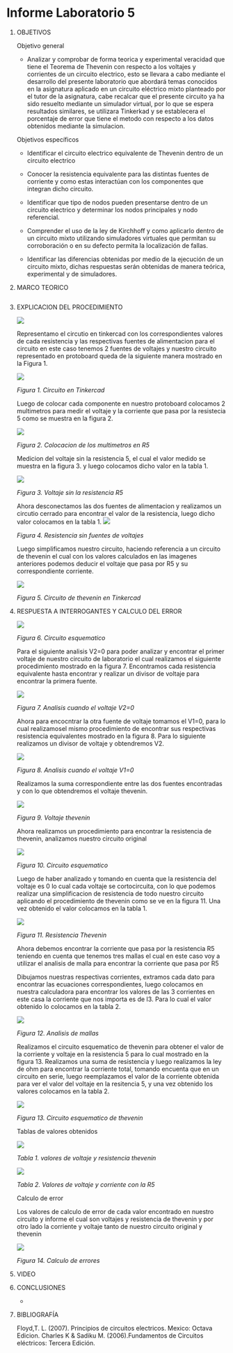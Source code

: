 # Informe Laboratorio 5
1. OBJETIVOS 

   Objetivo general
   
   * Analizar y comprobar de forma teorica y experimental veracidad que tiene el Teorema de Thevenin con respecto a los voltajes y corrientes de un circuito electrico, esto se llevara a cabo mediante el desarrollo del presente laboratorio que abordará temas conocidos en la asignatura aplicado en un circuito eléctrico mixto planteado por el tutor de la asignatura, cabe recalcar que el presente circuito ya ha sido resuelto mediante un simulador virtual, por lo que se espera resultados similares, se utilizara Tinkerkad y se establecera el porcentaje de error que tiene el metodo con respecto a los datos obtenidos mediante la simulacion.


   Objetivos específicos
   
   * Identificar el circuito electrico equivalente de Thevenin dentro de un circuito electrico

   * Conocer la resistencia equivalente para las distintas fuentes de corriente y como estas interactúan con los componentes que integran dicho circuito.

   * Identificar que tipo de nodos pueden presentarse dentro de un circuito electrico y determinar los nodos principales y nodo referencial.

   * Comprender el uso de la ley de Kirchhoff y como aplicarlo dentro de un circuito mixto utilizando simuladores virtuales que permitan su corroboración o en su defecto permita la localización de fallas.

   * Identificar las diferencias obtenidas por medio de la ejecución de un circuito mixto, dichas respuestas serán obtenidas de manera teórica, experimental y de simuladores.
   
2. MARCO TEORICO

   ![]()

3. EXPLICACION DEL PROCEDIMIENTO
   
   ![](https://github.com/jlcastro5/Laboratorio5/blob/4a52e625462a077beefa5c8980c88b95151d153a/CircuitoEsquematico.PNG)
   
   Representamo el circutio en tinkercad con los correspondientes valores de cada resistencia y las respectivas fuentes de alimentacion para el circuito en este caso tenemos 2 fuentes de voltajes y nuestro circuito representado en protoboard queda de la siguiente manera mostrado en la Figura 1.
   
   ![](https://github.com/jlcastro5/Laboratorio5/blob/4a52e625462a077beefa5c8980c88b95151d153a/Protoboard.PNG)
   
   *Figura 1. Circuito en Tinkercad*
   
   Luego de colocar cada componente en nuestro protoboard colocamos 2 multimetros para medir el voltaje y la corriente que pasa por la resistecia 5 como se muestra en la figura 2.
   
   ![](https://github.com/jlcastro5/Laboratorio5/blob/4a52e625462a077beefa5c8980c88b95151d153a/Multimetro.PNG)
   
   *Figura 2. Colocacion de los multimetros en R5*
   
   Medicion del voltaje sin la resistencia 5, el cual el valor medido se muestra en la figura 3. y luego colocamos dicho valor en la tabla 1.
   
   ![](https://github.com/jlcastro5/Laboratorio5/blob/4a52e625462a077beefa5c8980c88b95151d153a/Voltaje.PNG)
   
   *Figura 3. Voltaje sin la resistencia R5*
   
   Ahora desconectamos las dos fuentes de alimentacion y realizamos un circutio cerrado para encontrar el valor de la resistencia, luego dicho valor colocamos en la tabla 1.
   ![](https://github.com/jlcastro5/Laboratorio5/blob/4a52e625462a077beefa5c8980c88b95151d153a/Resistencia.PNG)
   
   *Figura 4. Resistencia sin fuentes de voltajes*
   
   Luego simplificamos nuestro circuito, haciendo referencia a un circuito de thevenin el cual con los valores calculados en las imagenes anteriores podemos deducir el voltaje que pasa por R5 y su correspondiente corriente.
   
   ![](https://github.com/jlcastro5/Laboratorio5/blob/4a52e625462a077beefa5c8980c88b95151d153a/thevenin.PNG)
   
   *Figura 5. Circuito de thevenin en Tinkercad*
    
4. RESPUESTA A INTERROGANTES Y CALCULO DEL ERROR

   ![](https://github.com/jlcastro5/Laboratorio5/blob/4a52e625462a077beefa5c8980c88b95151d153a/CircuitoEsquematico.PNG)
   
   *Figura 6. Circuito esquematico*
   
   Para el siguiente analisis V2=0 para poder analizar y encontrar el primer voltaje de nuestro circuito de laboratorio el cual realizamos el siguiente procedimiento mostrado en la figura 7. Encontramos cada resistencia equivalente hasta encontrar y realizar un divisor de voltaje para encontrar la primera fuente.
   
   ![](https://github.com/jlcastro5/Laboratorio5/blob/90b65b0d93f936c448ac4c90a8b91cae7bd8aa7a/voltaje1.PNG)
   
   *Figura 7. Analisis cuando el voltaje V2=0*
   
   Ahora para encocntrar la otra fuente de voltaje tomamos el V1=0, para lo cual realizamosel mismo procedimiento de encontrar sus respectivas resistencia equivalentes mostrado en la figura 8. Para lo siguiente realizamos un divisor de voltaje y obtendremos V2.
   
   ![](https://github.com/jlcastro5/Laboratorio5/blob/90b65b0d93f936c448ac4c90a8b91cae7bd8aa7a/voltaje2.PNG)
   
   *Figura 8. Analisis cuando el voltaje V1=0*
   
   Realizamos la suma correspondiente entre las dos fuentes encontradas y con lo que obtendremos el voltaje thevenin.
   
   ![](https://github.com/jlcastro5/Laboratorio5/blob/90b65b0d93f936c448ac4c90a8b91cae7bd8aa7a/voltajethevenin.PNG)
   
   *Figura 9. Voltaje thevenin*
   
   Ahora realizamos un procedimiento para encontrar la resistencia de thevenin, analizamos nuestro circuito original
    
   ![](https://github.com/jlcastro5/Laboratorio5/blob/4a52e625462a077beefa5c8980c88b95151d153a/CircuitoEsquematico.PNG)
   
   *Figura 10. Circuito esquematico*
   
   Luego de haber analizado y tomando en cuenta que la resistencia del voltaje es 0 lo cual cada voltaje se cortocircuita, con lo que podemos realizar una simplificacion de resistencia de todo  nuestro circuito aplicando el procedimiento de thevenin como se ve en la figura 11. Una vez obtenido el valor colocamos en la tabla 1.
   
   ![](https://github.com/jlcastro5/Laboratorio5/blob/90b65b0d93f936c448ac4c90a8b91cae7bd8aa7a/ResistenciaThevenin.PNG) 
   
   *Figura 11. Resistencia Thevenin*
   
   Ahora debemos encontrar la corriente que pasa por la resistencia R5 teniendo en cuenta que tenemos tres mallas el cual en este caso voy a utilizar el analisis de malla para encontrar la corriente que pasa por R5
   
   Dibujamos nuestras respectivas corrientes, extramos cada dato para encontrar las ecuaciones correspondientes, luego colocamos en nuestra calculadora para encontrar los valores de las 3 corrientes en este casa la corriente que nos importa es de I3. Para lo cual el valor obtenido lo colocamos en la tabla 2.
   
   ![](https://github.com/jlcastro5/Laboratorio5/blob/90b65b0d93f936c448ac4c90a8b91cae7bd8aa7a/CircuitoOriginal.PNG)
   
   *Figura 12. Analisis de mallas*
   
   Realizamos el circuito esquematico de thevenin para obtener el valor de la corriente y voltaje en la resistencia 5 para lo cual mostrado en la figura 13. Realizamos una suma de resistencia y luego realizamos la ley de ohm para encontrar la corriente total, tomando encuenta que en un circuito en serie, luego reemplazamos el valor de la corriente obtenida para ver el valor del voltaje en la resitencia 5, y una vez obtenido los valores colocamos en la tabla 2.
   
   ![](https://github.com/jlcastro5/Laboratorio5/blob/f51cc14a4a081223eba42339d110e77875b2834e/CircuitoThevenin.PNG)
   
   *Figura 13. Circuito esquematico de thevenin*
   
   Tablas de valores obtenidos 
   
   ![](https://github.com/jlcastro5/Laboratorio5/blob/f51cc14a4a081223eba42339d110e77875b2834e/Tabla1.PNG)
   
   *Tabla 1. valores de voltaje y resistencia thevenin*
   
   ![](https://github.com/jlcastro5/Laboratorio5/blob/f51cc14a4a081223eba42339d110e77875b2834e/Tabla2.PNG)
   
   *Tabla 2. Valores de voltaje y corriente con la R5*
   
   Calculo de error
   
   Los valores de calculo de error de cada valor encontrado en nuestro circuito y informe el cual son voltajes y resistencia de thevenin y por otro lado la corriente y voltaje tanto de nuestro circuito original y thevenin
   
   ![](https://github.com/jlcastro5/Laboratorio5/blob/f51cc14a4a081223eba42339d110e77875b2834e/CalculoError.PNG)
   
   *Figura 14. Calculo de errores*
   

  
5. VIDEO

   


6. CONCLUSIONES

      * 	


7. BIBLIOGRAFÍA 

   Floyd,T. L. (2007). Principios de circuitos electricos. Mexico: Octava Edicion.
   Charles K & Sadiku M. (2006).Fundamentos de Circuitos eléctricos: Tercera Edición.
